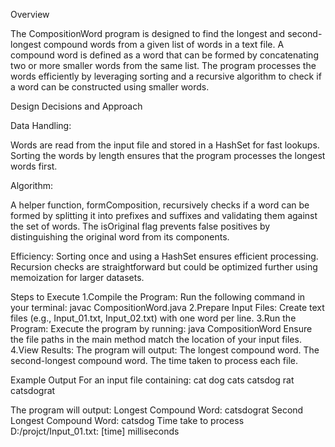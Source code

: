 Overview

The CompositionWord program is designed to find the longest and second-longest compound words from a given list of words in a text file. A compound word is defined as a word that can be formed by concatenating two or more smaller words from the same list. The program processes the words efficiently by leveraging sorting and a recursive algorithm to check if a word can be constructed using smaller words.

Design Decisions and Approach

Data Handling:

Words are read from the input file and stored in a HashSet for fast lookups.
Sorting the words by length ensures that the program processes the longest words first.

Algorithm:

A helper function, formComposition, recursively checks if a word can be formed by splitting it into prefixes and suffixes and validating them against the set of words.
The isOriginal flag prevents false positives by distinguishing the original word from its components.

Efficiency:
Sorting once and using a HashSet ensures efficient processing.
Recursion checks are straightforward but could be optimized further using memoization for larger datasets.

Steps to Execute
1.Compile the Program: Run the following command in your terminal:
javac CompositionWord.java
2.Prepare Input Files: Create text files (e.g., Input_01.txt, Input_02.txt) with one word per line.
3.Run the Program: Execute the program by running:
java CompositionWord
Ensure the file paths in the main method match the location of your input files.
4.View Results: The program will output:
The longest compound word.
The second-longest compound word.
The time taken to process each file.

Example Output
For an input file containing:
cat
dog
cats
catsdog
rat
catsdograt

The program will output:
Longest Compound Word: catsdograt
Second Longest Compound Word: catsdog
Time take to process D:/projct/Input_01.txt: [time] milliseconds

